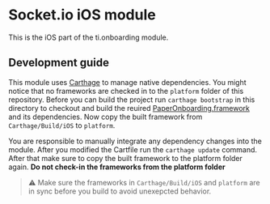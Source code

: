 # Socket.io iOS module

This is the iOS part of the ti.onboarding module.

## Development guide

This module uses [Carthage](https://github.com/Carthage/Carthage) to manage native dependencies. You might notice that no frameworks are checked in to the `platform` folder of this repository. Before you can build the project run `carthage bootstrap` in this directory to checkout and build the reuired [PaperOnboarding.framework](https://github.com/Ramotion/paper-onboarding) and its dependencies. Now copy the built framework from `Carthage/Build/iOS` to `platform`.

You are responsible to manually integrate any dependency changes into the module. After you modified the Cartfile run the `carthage update` command. After that make sure to copy the built framework to the platform folder again. **Do not check-in the frameworks from the platform folder**

> ⚠️ Make sure the frameworks in `Carthage/Build/iOS` and `platform` are in sync before you build to avoid unexepcted behavior.
